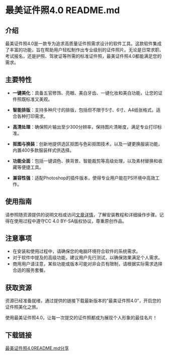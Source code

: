 # 最美证件照4.0 README.md

## 介绍

最美证件照4.0是一款专为追求高质量证件照需求设计的软件工具。这款软件集成了丰富的功能，旨在帮助用户轻松制作出专业级别的证件照片。无论是日常求职、考试报名，还是护照、驾驶证等所需的标准证件照，最美证件照4.0都能满足您的需求。

## 主要特性

- **一键美化**：具备五官修饰、亮眼、美白牙齿、一键化妆和美白功能，让您的证件照既标准又美观。
  
- **智能排版**：支持多种尺寸的排版，包括但不限于5寸、6寸、A4纸张格式，适合各种打印需求。
  
- **高清处理**：确保照片输出至少300分辨率，保持图片清晰度，满足专业打印标准。
  
- **抠图与换装**：创新地提供选区抠图与色彩抠图技术，以及一键更换服装功能，内置400多款服装样式供选择。
  
- **功能全面**：包括一键调色、换背景、智能裁剪等高级处理，以及素材替换和收藏等便捷工具。
  
- **兼容性强**：适配Photoshop的插件版本，使得专业用户能在PS环境中高效工作。

## 使用指南

请参照随资源提供的说明文档或访问[文章详情](https://blog.csdn.net/weixin_44565529/article/details/119971353)，了解安装教程和详细操作步骤。记得在使用过程中遵守CC 4.0 BY-SA版权协议，尊重原创作品。

## 注意事项

- 在安装和使用过程中，请确保您的电脑环境符合软件的系统需求。
- 对于软件中提及的高级功能，建议用户先行测试，以确保效果满足个人需求。
- 商用用户请注意，某些功能或版本可能对非会员有限制，请根据实际需求选择合适的服务套餐。

## 获取资源

资源已经准备就绪，通过提供的链接下载最新版本的“最美证件照4.0”，开启您的证件照美化之旅。

使用最美证件照4.0，让每一次提交的证件照都成为展现个人形象的最佳名片！

## 下载链接

[最美证件照4.0README.md分享](https://pan.quark.cn/s/dbb164b8a1ee)